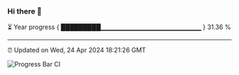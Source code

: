 ### Hi there 👋

⏳ Year progress { █████████▁▁▁▁▁▁▁▁▁▁▁▁▁▁▁▁▁▁▁▁▁ } 31.36 %

---

⏰ Updated on Wed, 24 Apr 2024 18:21:26 GMT

![Progress Bar CI](https://github.com/ZhaoGui/ZhaoGui/workflows/Progress%20Bar%20CI/badge.svg)

